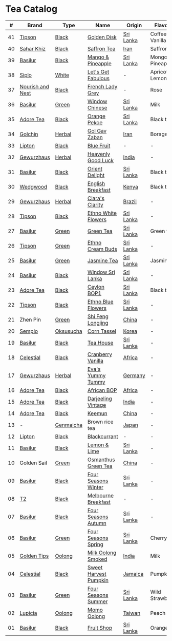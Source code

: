 # Tea Catalog

| #  | Brand              | Type        | Name                        | Origin      | Flavours            |
|----|--------------------|-------------|-----------------------------|-------------|---------------------|
| 41 | [Tipson]           | [Black]     | [Golden Disk]               | [Sri Lanka] | Coffee, Vanilla     |
| 40 | [Sahar Khiz]       | [Black]     | [Saffron Tea]               | [Iran]      | Saffron             |
| 39 | [Basilur]          | [Black]     | [Mango & Pineapple]         | [Sri Lanka] | Mongo, Pineaple     |
| 38 | [Siplo]            | [White]     | [Let's Get Fabulous]        | -           | Apricot, Lemongrass |
| 37 | [Nourish and Nest] | [Black]     | [French Lady Grey]          | -           | Rose                |
| 36 | [Basilur]          | [Green]     | [Window Chinese]            | [Sri Lanka] | Milk                |
| 35 | [Adore Tea]        | [Black]     | [Orange Pekoe]              | [Sri Lanka] | Black tea           |
| 34 | [Golchin]          | [Herbal]    | [Gol Gav Zaban]             | [Iran]      | Borage              |
| 33 | [Lipton]           | [Black]     | [Blue Fruit]                | -           | - |
| 32 | [Gewurzhaus]       | [Herbal]    | [Heavenly Good Luck]        | [India]     | - |
| 31 | [Basilur]          | [Black]     | [Orient Delight]            | [Sri Lanka] | Black tea |
| 30 | [Wedgwood]         | [Black]     | [English Breakfast]         | [Kenya]     | Black tea |
| 29 | [Gewurzhaus]       | [Herbal]    | [Clara's Clarity]           | [Brazil]    | - |
| 28 | [Tipson]           | [Black]     | [Ethno White Flowers]       | [Sri Lanka] | - |
| 27 | [Basilur]          | [Green]     | [Green Tea]                 | [Sri Lanka] | Green tea |
| 26 | [Tipson]           | [Green]     | [Ethno Cream Buds]          | [Sri Lanka] | - |
| 25 | [Basilur]          | [Green]     | [Jasmine Tea]               | [Sri Lanka] | Jasmine |
| 24 | [Basilur]          | [Black]     | [Window Sri Lanka]          | [Sri Lanka] | - |
| 23 | [Adore Tea]        | [Black]     | [Ceylon BOP1]               | [Sri Lanka] | Black tea |
| 22 | [Tipson]           | [Black]     | [Ethno Blue Flowers]        | [Sri Lanka] | - |
| 21 | Zhen Pin           | [Green]     | [Shi Feng Longjing]         | [China]     | - |
| 20 | [Sempio]           | [Oksusucha] | [Corn Tassel]               | [Korea]     | - |
| 19 | [Basilur]          | [Black]     | [Tea House]                 | [Sri Lanka] | - |
| 18 | [Celestial]        | [Black]     | [Cranberry Vanilla]         | [Africa]    | - |
| 17 | [Gewurzhaus]       | [Herbal]    | [Eva's Yummy Tummy]         | [Germany]   | - |
| 16 | [Adore Tea]        | [Black]     | [African BOP]               | [Africa]    | - |
| 15 | [Adore Tea]        | [Black]     | [Darjeeling Vintage]        | [India]     | - |
| 14 | [Adore Tea]        | [Black]     | [Keemun]                    | [China]     | - |
| 13 | -                  | [Genmaicha] | Brown rice tea              | [Japan]     | - |
| 12 | [Lipton]           | [Black]     | [Blackcurrant]              | -           | - |
| 11 | [Basilur]          | [Black]     | [Lemon & Lime]              | [Sri Lanka] | - |
| 10 | Golden Sail        | [Green]     | [Osmanthus Green Tea]       | [China]     | - |
| 09 | [Basilur]          | [Black]     | [Four Seasons Winter]       | [Sri Lanka] | - |
| 08 | [T2]               | [Black]     | [Melbourne Breakfast]       | -           | - |
| 07 | [Basilur]          | [Black]     | [Four Seasons Autumn]       | [Sri Lanka] | - |
| 06 | [Basilur]          | [Green]     | [Four Seasons Spring]       | [Sri Lanka] | Cherry |
| 05 | [Golden Tips]      | [Oolong]    | [Milk Oolong Smoked]        | [India]     | Milk |
| 04 | [Celestial]        | [Black]     | [Sweet Harvest Pumpkin]     | [Jamaica]   | Pumpkin |
| 03 | [Basilur]          | [Green]     | [Four Seasons Summer]       | [Sri Lanka] | Wild Strawberry |
| 02 | [Lupicia]          | [Oolong]    | [Momo Oolong]               | [Taiwan]    | Peach |
| 01 | [Basilur]          | [Black]     | [Fruit Shop]                | [Sri Lanka] | Orange |

<!-- Brand -->
[Adore Tea]: http://adoretea.com.au
[Basilur]: http://www.basilurshop.com.au
[Celestial]: http://www.celestialseasonings.com
[Gewurzhaus]: http://www.gewurzhaus.com.au
[Golchin]: http://www.golchin-tea.com
[Golden Tips]: http://www.goldentipstea.com
[Lipton]: http://www.liptontea.com
[Lupicia]: http://www.lupicia.com.au
[Nourish and Nest]: http://nourish-and-nest.myshopify.com
[Sahar Khiz]: http://www.saharkhizsaffron.com
[Sempio]: http://www.sempio.com
[Siplo]: http://www.siplo.com.au
[T2]: http://www.t2tea.com
[Tipson]: http://www.tipsontea.com
[Wedgwood]: http://www.wedgwood.com.au

<!-- Name -->
[Golden Disk]: http://www.basilurshop.com.au/tipson/ethno-collection-100g-t-caddy-golden-disk
[Saffron Tea]: http://www.saharkhizsaffron.com/saffron_tea.htm
[Mango & Pineapple]: http://www.basilurshop.com.au/basilur/magic-fruits-100g-t-caddy-mango-and-pineapple
[Let's Get Fabulous]: http://www.siplo.com.au/lets-get-fabulous
[French Lady Grey]: http://nourish-and-nest.myshopify.com/products/french-lady-grey-organic-tea
[Window Chinese]: http://www.basilurshop.com.au/basilur/window-collection-t-caddy-lt-chinese
[Orange Pekoe]: http://adoretea.com.au/New-Tea/Organic-Ceylon-Orange-Pekoe.html
[Gol Gav Zaban]: http://turmericsaffron.blogspot.com.au/2010/03/gol-gav-zaban-persian-herbal-flower-tea.html
[Blue Fruit]: http://www.made-in-scandinavian.com/store/p1065/Lipton_Blue_Fruit_20_-Tea_Bags_%2F_Pack_Made_in_Europe.html
[Heavenly Good Luck]: https://gewurzhaus.com.au/product/heavenly-good-luck-tea-90g-l
[Orient Delight]: http://www.basilurtea.com.au/tea_collection/oriental_collection/oriental-collection-lt-oriental-delight-100g.html
[English Breakfast]: https://www.wedgwood.com.au/wedgwood-tea-english-breakfast-140g-caddy.html
[Clara's Clarity]: http://www.gewurzhaus.com.au/professor_claras_clarity_tea
[Ethno White Flowers]: http://www.basilurshop.com.au/tipson/ethno-collection-100g-t-caddy-white-flowers
[Green Tea]: http://www.basilurtea.com.au/tea_collection/fruits_and_flower/two-layer-t-caddy-lt-jasmine-green-tea-125g.html
[Ethno Cream Buds]: http://www.basilurshop.com.au/tipson/ethno-collection-100g-t-caddy-cream-buds
[Jasmine Tea]: http://www.basilurtea.com.au/tea_collection/fruits_and_flower/two-layer-t-caddy-lt-jasmine-green-tea-125g.html
[Window Sri Lanka]: http://www.basilurshop.com.au/basilur/window-collection-t-caddy-lt-sri-lanka
[Ceylon BOP1]: http://adoretea.com.au/Black/Black-Tea/Ceylon-BOP1.html
[Ethno Blue Flowers]: http://www.basilurshop.com.au/tipson/ethno-collection-100g-t-caddy-blue-flowers
[Shi Feng Longjing]: https://en.wikipedia.org/wiki/Longjing_tea
[Corn Tassel]: http://www.sempio.com/eng/products/View.asp?mc=020101&cate1=PDZZ&cate2=PDZZ4
[Tea House]: http://www.basilurshop.com.au/basilur/festive-collection-100g-lt-tea-house
[Cranberry Vanilla]: http://www.celestialseasonings.com/products/herbal/cranberry-vanilla-wonderland
[Eva's Yummy Tummy]: http://www.gewurzhaus.com.au/evas_yummy_tummy_tea
[African BOP]: http://adoretea.com.au/African-BOP-Teza-Estate.html
[Darjeeling Vintage]: http://adoretea.com.au/Black/Black-Tea/Darjeeling-Vintage.html
[Keemun]: http://adoretea.com.au/Black/Black-Tea/Keemun.html
[Blackcurrant]: http://www.made-in-scandinavian.com/store/p1064/Lipton_Blackcurrant_20_-Tea_Bags_%2F_Pack_Made_in_Europe.html
[Lemon & Lime]: http://www.basilurshop.com.au/magic-fruits-packet-lt-lemon-lime-100g
[Osmanthus Green Tea]: http://www.teaspring.com/Osmanthus-Flower.asp
[Four Seasons Winter]: http://www.basilurtea.com.au/tea_collection/four_seasons/four-seasons-t-caddy-lt-winter-tea-125g.html
[Melbourne Breakfast]: http://www.t2tea.com/en/au/tea/melbourne-breakfast-loose-leaf-gift-cube-T125AE023.html
[Four Seasons Autumn]: http://www.basilurtea.com.au/tea_collection/four_seasons/four-seasons-t-caddy-lt-autumn-tea-125g.html
[Four Seasons Spring]: http://www.basilurshop.com.au/four-seasons-t-caddy-lt-spring-tea-125g
[Milk Oolong Smoked]: http://www.eicfinefoods.com/products/milk-oolong-tea-pouch-100g
[Sweet Harvest Pumpkin]: http://www.celestialseasonings.com/products/black/sweet-harvest-pumpkin
[Four Seasons Summer]: http://www.basilurtea.com.au/tea_collection/four_seasons/four-seasons-packet-lt-summer-tea-100g.html
[Momo Oolong]: https://usa.lupicia.com/category/select/cid/308/pid/9383/language/en
[Fruit Shop]: http://www.basilurshop.com.au/basilur/festive-collection-100g-lt-fruit-shop

<!-- Type -->
[Black]: https://en.wikipedia.org/wiki/Black_tea
[Genmaicha]: https://en.wikipedia.org/wiki/Genmaicha
[Green]: https://en.wikipedia.org/wiki/Green_tea
[Herbal]: https://en.wikipedia.org/wiki/Herbal_tea
[Oksusucha]: https://en.wikipedia.org/wiki/Oksusucha
[Oolong]: https://en.wikipedia.org/wiki/Oolong
[White]: https://en.wikipedia.org/wiki/White_tea

<!-- Origin -->
[Africa]: https://en.wikipedia.org/wiki/Africa
[Australia]: https://en.wikipedia.org/wiki/Australia
[Brazil]: https://en.wikipedia.org/wiki/Brazil
[China]: https://en.wikipedia.org/wiki/China
[Germany]: https://en.wikipedia.org/wiki/Germany
[India]: https://en.wikipedia.org/wiki/India
[Iran]: https://en.wikipedia.org/wiki/Iran
[Jamaica]: https://en.wikipedia.org/wiki/Jamaica
[Japan]: https://en.wikipedia.org/wiki/Japan
[Kenya]: https://en.wikipedia.org/wiki/Kenya
[Korea]: https://en.wikipedia.org/wiki/Korea
[Sri Lanka]: https://en.wikipedia.org/wiki/Sri_Lanka
[Taiwan]: https://en.wikipedia.org/wiki/Taiwan
